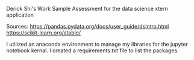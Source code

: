 Derick Shi's Work Sample Assessment for the data science xtern application 



Sources:
https://pandas.pydata.org/docs/user_guide/dsintro.html 
https://scikit-learn.org/stable/ 

I utilized an anaconda environment to manage my libraries for the jupyter notebook kernal. I created a requirements.txt file to list the packages. 